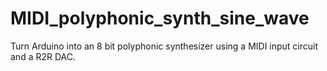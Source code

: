 # MIDI_polyphonic_synth_sine_wave
Turn Arduino into an 8 bit polyphonic synthesizer using a MIDI input circuit and a R2R DAC.
